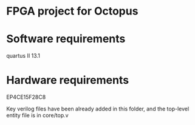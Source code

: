 # FPGA project for Octopus

# Software requirements
quartus II 13.1 

# Hardware requirements
EP4CE15F28C8

Key verilog files have been already added in this folder, and the top-level entity file is in core/top.v 
